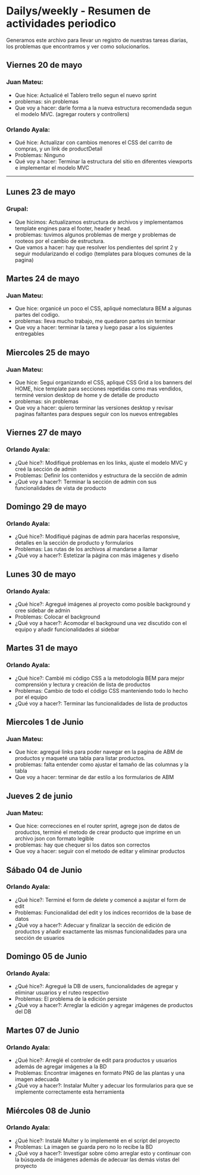 # Dailys/weekly - Resumen de actividades periodico

Generamos este archivo para llevar un registro de nuestras tareas diarias, los problemas que encontramos y ver como solucionarlos.

## Viernes 20 de mayo
### Juan Mateu:
- Que hice: Actualicé el Tablero trello segun el nuevo sprint
- problemas: sin problemas
- Que voy a hacer: darle forma a la nueva estructura recomendada segun el modelo MVC. (agregar routers y controllers)

### Orlando Ayala:
- Qué hice: Actualizar con cambios menores el CSS del carrito de compras, y un link de productDetail
- Problemas: Ninguno
- Qué voy a hacer: Terminar la estructura del sitio en diferentes viewports e implementar el modelo MVC
----------------------------------------------------------------------------------------------------------------------

## Lunes 23 de mayo

### Grupal: 
- Que hicimos: Actualizamos estructura de archivos y implementamos template engines para el footer, header y head.
- problemas: tuvimos algunos problemas de merge y problemas de rooteos por el cambio de estructura.
- Que vamos a hacer: hay que resolver los pendientes del sprint 2 y seguir modularizando el codigo (templates para bloques comunes de la pagina)

## Martes 24 de mayo
### Juan Mateu:
- Que hice: organicé un poco el CSS, apliqué nomeclatura BEM a algunas partes del codigo.
- problemas: lleva mucho trabajo, me quedaron partes sin terminar
- Que voy a hacer: terminar la tarea y luego pasar a los siguientes entregables

## Miercoles 25 de mayo
### Juan Mateu:
- Que hice: Segui organizando el CSS, apliqué CSS Grid a los banners del HOME, hice template para secciones repetidas como mas vendidos, terminé version desktop de home y de detalle de producto
- problemas: sin problemas
- Que voy a hacer: quiero terminar las versiones desktop y revisar paginas faltantes para despues seguir con los nuevos entregables

## Viernes 27 de mayo
### Orlando Ayala:
- ¿Qué hice?: Modifiqué problemas en los links, ajuste el modelo MVC y creé la sección de admin
- Problemas: Definir los contenidos y estructura de la sección de admin
- ¿Qué voy a hacer?: Terminar la sección de admin con sus funcionalidades de vista de producto

## Domingo 29 de mayo
### Orlando Ayala:
- ¿Qué hice?: Modifiqué páginas de admin para hacerlas responsive, detalles en la sección de producto y formularios
- Problemas: Las rutas de los archivos al mandarse a llamar
- ¿Qué voy a hacer?: Estetizar la página con más imágenes y diseño

## Lunes 30 de mayo
### Orlando Ayala:
- ¿Qué hice?: Agregué imágenes al proyecto como posible background y cree sidebar de admin
- Problemas: Colocar el background 
- ¿Qué voy a hacer?: Acomodar el background una vez discutido con el equipo y añadir funcionalidades al sidebar

## Martes 31 de mayo
### Orlando Ayala:
- ¿Qué hice?: Cambié mi código CSS a la metodología BEM para mejor comprensión y lectura y creación de lista de productos
- Problemas: Cambio de todo el código CSS manteniendo todo lo hecho por el equipo
- ¿Qué voy a hacer?: Terminar las funcionalidades de lista de productos

## Miercoles 1 de Junio
### Juan Mateu:
- Que hice: agregué links para poder navegar en la pagina de ABM de productos y maqueté una tabla para listar productos.
- problemas: falta entender como ajustar el tamaño de las columnas y la tabla
- Que voy a hacer: terminar de dar estilo a los formularios de ABM

## Jueves 2 de junio
### Juan Mateu:
- Que hice: correcciones en el router sprint, agrege json de datos de productos, terminé el metodo de crear producto que imprime en un archivo json con formato legible
- problemas: hay que chequer si los datos son correctos
- Que voy a hacer: seguir con el metodo de editar y eliminar productos

## Sábado 04 de Junio
### Orlando Ayala:
- ¿Qué hice?: Terminé el form de delete y comencé a aujstar el form de edit
- Problemas: Funcionalidad del edit y los índices recorridos de la base de datos
- ¿Qué voy a hacer?: Adecuar y finalizar la sección de edición de productos y añadir exactamente las mismas funcionalidades para una sección de usuarios

## Domingo 05 de Junio
### Orlando Ayala:
- ¿Qué hice?: Agregué la DB de users, funcionalidades de agregar y eliminar usuarios y el ruteo respectivo
- Problemas: El problema de la edición persiste
- ¿Qué voy a hacer?: Arreglar la edición y agregar imágenes de productos del DB

## Martes 07 de Junio
### Orlando Ayala:
- ¿Qué hice?: Arreglé el controler de edit para productos y usuarios además de agregar imágenes a la BD
- Problemas: Encontrar imágenes en formato PNG de las plantas y una imagen adecuada
- ¿Qué voy a hacer?: Instalar Multer y adecuar los formularios para que se implemente correctamente esta herramienta

## Miércoles 08 de Junio
### Orlando Ayala:
- ¿Qué hice?: Instalé Multer y lo implementé en el script del proyecto
- Problemas: La imagen se guarda pero no lo recibe la BD
- ¿Qué voy a hacer?: Investigar sobre cómo arreglar esto y continuar con la búsqueda de imágenes además de adecuar las demás vistas del proyecto